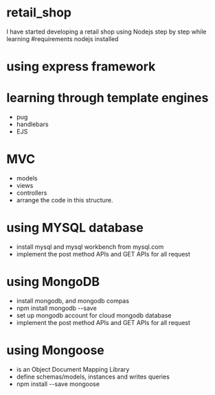 # retail_shop
I have started developing a retail shop using Nodejs step by step while learning 
#requirements
nodejs installed
# using express framework
# learning through template engines
- pug
- handlebars
- EJS
# MVC
- models
- views
- controllers
- arrange the code in this structure.

# using MYSQL database
- install mysql and mysql workbench from mysql.com
- implement the post method APIs and GET APIs for all request

# using MongoDB 
- install mongodb, and mongodb compas
- npm install mongodb --save
- set up mongodb account for cloud mongodb database
- implement the post method APIs and GET APIs for all request

# using Mongoose
- is an Object Document Mapping Library
- define schemas/models, instances and writes queries
- npm install --save mongoose





